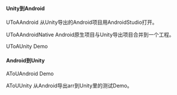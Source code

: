 #### Unity到Android

UToAAndroid		从Unity导出的Android项目用AndroidStudio打开。

UToAAndroidNative	Android原生项目与Unity导出项目合并到一个工程。

UToAUnity		Demo

#### Android到Unity

AToUAndroid		Demo

AToUUnity		从Android导出arr到Unity里的测试Demo。

